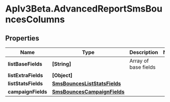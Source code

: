 # ApIv3Beta.AdvancedReportSmsBouncesColumns

## Properties

Name | Type | Description | Notes
------------ | ------------- | ------------- | -------------
**listBaseFields** | **[String]** | Array of base fields | 
**listExtraFields** | **[Object]** |  | 
**listStatsFields** | [**SmsBouncesListStatsFields**](SmsBouncesListStatsFields.md) |  | 
**campaignFields** | [**SmsBouncesCampaignFields**](SmsBouncesCampaignFields.md) |  | 


